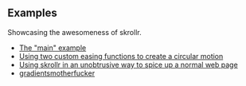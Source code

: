 Examples
------

Showcasing the awesomeness of skrollr.

* [The "main" example](http://prinzhorn.github.com/skrollr/)
* [Using two custom easing functions to create a circular motion](http://prinzhorn.github.com/skrollr/examples/circular_motion.html)
* [Using skrollr in an unobtrusive way to spice up a normal web page](http://prinzhorn.github.com/skrollr/examples/normal_page_spice.html)
* [gradientsmotherfucker](http://prinzhorn.github.com/skrollr/examples/gradientsmotherfucker.html)
